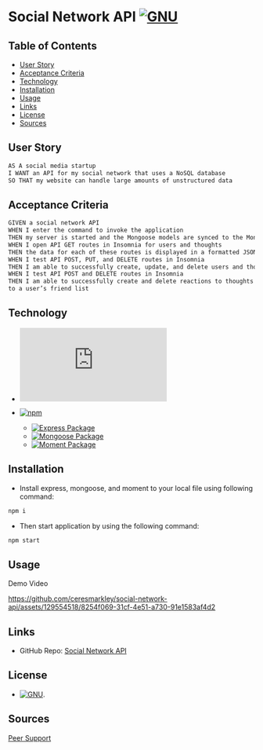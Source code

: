 # Social Network API [![GNU](https://img.shields.io/static/v1.svg?label=📃%20License&message=GNU&color=important)](./LICENSE)

## Table of Contents

* [User Story](#user-story)
* [Acceptance Criteria](#acceptance-criteria)
* [Technology](#technology)
* [Installation](#installation)
* [Usage](#usage)
* [Links](#links)
* [License](#license)
* [Sources](#sources)

## User Story

```md
AS A social media startup
I WANT an API for my social network that uses a NoSQL database
SO THAT my website can handle large amounts of unstructured data
```

## Acceptance Criteria

```md
GIVEN a social network API
WHEN I enter the command to invoke the application
THEN my server is started and the Mongoose models are synced to the MongoDB database
WHEN I open API GET routes in Insomnia for users and thoughts
THEN the data for each of these routes is displayed in a formatted JSON
WHEN I test API POST, PUT, and DELETE routes in Insomnia
THEN I am able to successfully create, update, and delete users and thoughts in my database
WHEN I test API POST and DELETE routes in Insomnia
THEN I am able to successfully create and delete reactions to thoughts and add and remove friends
to a user’s friend list
```

## Technology

* [![Node.js](https://img.shields.io/badge/Node.js®-v20.4.0-blue?logo=node.js)](https://nodejs.org/en)

* [![npm](https://img.shields.io/badge/npm-v9.8.0-blue?logo=npm)](https://docs.npmjs.com/cli/v9/)
  * [![Express Package](https://img.shields.io/badge/Express-4.18.2-green?logo=express)](https://www.npmjs.com/package/express)
  * [![Mongoose Package](https://img.shields.io/badge/Mongoose-7.5.0-green?logo=mysql)](https://www.npmjs.com/package/mongoose)
  * [![Moment Package](https://img.shields.io/badge/moment-2.29.4-green?logo=sequelize)](https://www.npmjs.com/package/moment)


## Installation

* Install express, mongoose, and moment to your local file using following command:

```bash
npm i
```

* Then start application by using the following command:

```bash
npm start
```

## Usage
Demo Video   


https://github.com/ceresmarkley/social-network-api/assets/129554518/8254f069-31cf-4e51-a730-91e1583af4d2




## Links

* GitHub Repo: [Social Network API](https://github.com/ceresmarkley/social-network-api)


## License

* [![GNU](https://img.shields.io/static/v1.svg?label=📃%20License&message=GNU&color=important)](./LICENSE).

## Sources

[Peer Support](https://github.com/CQlove/Social-Network-API)
